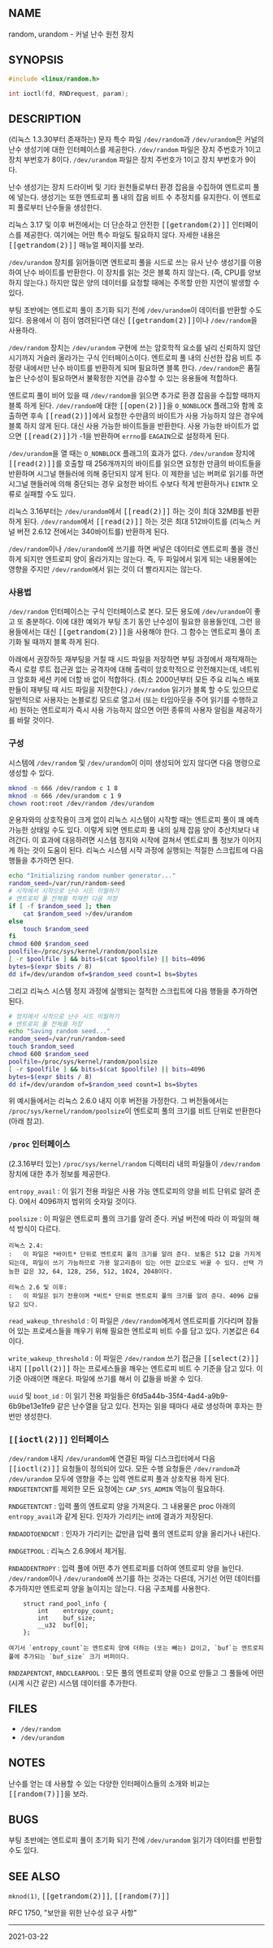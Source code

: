 ## NAME

random, urandom - 커널 난수 원천 장치

## SYNOPSIS

```c
#include <linux/random.h>

int ioctl(fd, RNDrequest, param);
```

## DESCRIPTION

(리눅스 1.3.30부터 존재하는) 문자 특수 파일 `/dev/random`과 `/dev/urandom`은 커널의 난수 생성기에 대한 인터페이스를 제공한다. `/dev/random` 파일은 장치 주번호가 1이고 장치 부번호가 8이다. `/dev/urandom` 파일은 장치 주번호가 1이고 장치 부번호가 9이다.

난수 생성기는 장치 드라이버 및 기타 원천들로부터 환경 잡음을 수집하여 엔트로피 풀에 넣는다. 생성기는 또한 엔트로피 풀 내의 잡음 비트 수 추정치를 유지한다. 이 엔트로피 풀로부터 난수들을 생성한다.

리눅스 3.17 및 이후 버전에서는 더 단순하고 안전한 <tt>[[getrandom(2)]]</tt> 인터페이스를 제공한다. 여기에는 어떤 특수 파일도 필요하지 않다. 자세한 내용은 <tt>[[getrandom(2)]]</tt> 매뉴얼 페이지를 보라.

`/dev/urandom` 장치를 읽어들이면 엔트로피 풀을 시드로 쓰는 유사 난수 생성기를 이용하여 난수 바이트를 반환한다. 이 장치를 읽는 것은 블록 하지 않는다. (즉, CPU를 양보하지 않는다.) 하지만 많은 양의 데이터를 요청할 때에는 주목할 만한 지연이 발생할 수 있다.

부팅 초반에는 엔트로피 풀이 초기화 되기 전에 `/dev/urandom`이 데이터를 반환할 수도 있다. 응용에서 이 점이 염려된다면 대신 <tt>[[getrandom(2)]]</tt>이나 `/dev/random`을 사용하라.

`/dev/random` 장치는 `/dev/urandom` 구현에 쓰는 암호학적 요소를 널리 신뢰하지 않던 시기까지 거슬러 올라가는 구식 인터페이스이다. 엔트로피 풀 내의 신선한 잡음 비트 추정량 내에서만 난수 바이트를 반환하게 되며 필요하면 블록 한다. `/dev/random`은 품질 높은 난수성이 필요하면서 불확정한 지연을 감수할 수 있는 응용들에 적합하다.

엔트로피 풀이 비어 있을 때 `/dev/random`을 읽으면 추가로 환경 잡음을 수집할 때까지 블록 하게 된다. `/dev/random`에 대한 <tt>[[open(2)]]</tt>을 `O_NONBLOCK` 플래그와 함께 호출하면 후속 <tt>[[read(2)]]</tt>에서 요청한 수만큼의 바이트가 사용 가능하지 않은 경우에 블록 하지 않게 된다. 대신 사용 가능한 바이트들을 반환한다. 사용 가능한 바이트가 없으면 <tt>[[read(2)]]</tt>가 -1을 반환하며 `errno`를 `EAGAIN`으로 설정하게 된다.

`/dev/urandom`을 열 때는 `O_NONBLOCK` 플래그의 효과가 없다. `/dev/urandom` 장치에 <tt>[[read(2)]]</tt>를 호출할 때 256개까지의 바이트를 읽으면 요청한 만큼의 바이트들을 반환하며 시그널 핸들러에 의해 중단되지 않게 된다. 이 제한을 넘는 버퍼로 읽기를 하면 시그널 핸들러에 의해 중단되는 경우 요청한 바이트 수보다 적게 반환하거나 `EINTR` 오류로 실패할 수도 있다.

리눅스 3.16부터는 `/dev/urandom`에서 <tt>[[read(2)]]</tt> 하는 것이 최대 32MB를 반환하게 된다. `/dev/random`에서 <tt>[[read(2)]]</tt> 하는 것은 최대 512바이트를 (리눅스 커널 버전 2.6.12 전에서는 340바이트를) 반환하게 된다.

`/dev/random`이나 `/dev/urandom`에 쓰기를 하면 써넣은 데이터로 엔트로피 풀을 갱신하게 되지만 엔트로피 양이 올라가지는 않는다. 즉, 두 파일에서 읽게 되는 내용물에는 영향을 주지만 `/dev/random`에서 읽는 것이 더 빨라지지는 않는다.

### 사용법

`/dev/random` 인터페이스는 구식 인터페이스로 본다. 모든 용도에 `/dev/urandom`이 좋고 또 충분하다. 이에 대한 예외가 부팅 초기 동안 난수성이 필요한 응용들인데, 그런 응용들에서는 대신 <tt>[[getrandom(2)]]</tt>을 사용해야 한다. 그 함수는 엔트로피 풀이 초기화 될 때까지 블록 하게 된다.

아래에서 권장하듯 재부팅을 거칠 때 시드 파일을 저장하면 부팅 과정에서 재적재하는 즉시 로컬 루트 접근권 없는 공격자에 대해 출력이 암호학적으로 안전해지는데, 네트워크 암호화 세션 키에 더할 바 없이 적합하다. (최소 2000년부터 모든 주요 리눅스 배포판들이 재부팅 때 시드 파일을 저장한다.) `/dev/random` 읽기가 블록 할 수도 있으므로 일반적으로 사용자는 논블로킹 모드로 열고서 (또는 타임아웃을 주어 읽기를 수행하고서) 원하는 엔트로피가 즉시 사용 가능하지 않으면 어떤 종류의 사용자 알림을 제공하기를 바랄 것이다.

### 구성

시스템에 `/dev/random` 및 `/dev/urandom`이 이미 생성되어 있지 않다면 다음 명령으로 생성할 수 있다.

```sh
mknod -m 666 /dev/random c 1 8
mknod -m 666 /dev/urandom c 1 9
chown root:root /dev/random /dev/urandom
```

운용자와의 상호작용이 크게 없이 리눅스 시스템이 시작할 때는 엔트로피 풀이 꽤 예측 가능한 상태일 수도 있다. 이렇게 되면 엔트로피 풀 내의 실제 잡음 양이 추산치보다 내려간다. 이 효과에 대응하려면 시스템 정지와 시작에 걸쳐서 엔트로피 풀 정보가 이어지게 하는 것이 도움이 된다. 리눅스 시스템 시작 과정에 실행되는 적절한 스크립트에 다음 행들을 추가하면 된다.

```sh
echo "Initializing random number generator..."
random_seed=/var/run/random-seed
# 시작에서 시작으로 난수 시드 이월하기
# 엔트로피 풀 전체를 적재한 다음 저장
if [ -f $random_seed ]; then
    cat $random_seed >/dev/urandom
else
    touch $random_seed
fi
chmod 600 $random_seed
poolfile=/proc/sys/kernel/random/poolsize
[ -r $poolfile ] && bits=$(cat $poolfile) || bits=4096
bytes=$(expr $bits / 8)
dd if=/dev/urandom of=$random_seed count=1 bs=$bytes
```

그리고 리눅스 시스템 정지 과정에 실행되는 절적한 스크립트에 다음 행들을 추가하면 된다.

```sh
# 정지에서 시작으로 난수 시드 이월하기
# 엔트로피 풀 전체를 저장
echo "Saving random seed..."
random_seed=/var/run/random-seed
touch $random_seed
chmod 600 $random_seed
poolfile=/proc/sys/kernel/random/poolsize
[ -r $poolfile ] && bits=$(cat $poolfile) || bits=4096
bytes=$(expr $bits / 8)
dd if=/dev/urandom of=$random_seed count=1 bs=$bytes
```

위 예시들에서는 리눅스 2.6.0 내지 이후 버전을 가정한다. 그 버전들에서는 `/proc/sys/kernel/random/poolsize`이 엔트로피 풀의 크기를 비트 단위로 반환한다 (아래 참고).

### `/proc` 인터페이스

(2.3.16부터 있는) `/proc/sys/kernel/random` 디렉터리 내의 파일들이 `/dev/random` 장치에 대한 추가 정보를 제공한다.

`entropy_avail`
:   이 읽기 전용 파일은 사용 가능 엔트로피의 양을 비트 단위로 알려 준다. 0에서 4096까지 범위의 숫자일 것이다.

`poolsize`
:   이 파일은 엔트로피 풀의 크기를 알려 준다. 커널 버전에 따라 이 파일의 해석 방식이 다르다.

    리눅스 2.4:
    :   이 파일은 *바이트* 단위로 엔트로피 풀의 크기를 알려 준다. 보통은 512 값을 가지게 되는데, 파일이 쓰기 가능하므로 가용 알고리즘이 있는 어떤 값으로도 바꿀 수 있다. 선택 가능한 값은 32, 64, 128, 256, 512, 1024, 2048이다.

    리눅스 2.6 및 이후:
    :   이 파일은 읽기 전용이며 *비트* 단위로 엔트로피 풀의 크기를 알려 준다. 4096 값을 담고 있다.

`read_wakeup_threshold`
:   이 파일은 `/dev/random`에게서 엔트로피를 기다리며 잠들어 있는 프로세스들을 깨우기 위해 필요한 엔트로피 비트 수를 담고 있다. 기본값은 64이다.

`write_wakeup_threshold`
:   이 파일은 `/dev/random` 쓰기 접근을 <tt>[[select(2)]]</tt> 내지 <tt>[[poll(2)]]</tt> 하는 프로세스들을 깨우는 엔트로피 비트 수 기준을 담고 있다. 이 기준 아래이면 깨운다. 파일에 쓰기를 해서 이 값들을 바꿀 수 있다.

`uuid` 및 `boot_id`
:   이 읽기 전용 파일들은 6fd5a44b-35f4-4ad4-a9b9-6b9be13e1fe9 같은 난수열을 담고 있다. 전자는 읽을 때마다 새로 생성하며 후자는 한 번만 생성한다.

### <tt>[[ioctl(2)]]</tt> 인터페이스

`/dev/random` 내지 `/dev/urandom`에 연결된 파일 디스크립터에서 다음 <tt>[[ioctl(2)]]</tt> 요청들이 정의되어 있다. 모든 수행 요청들은 `/dev/random`과 `/dev/urandom` 모두에 영향을 주는 입력 엔트로피 풀과 상호작용 하게 된다. `RNDGETENTCNT`를 제외한 모든 요청에는 `CAP_SYS_ADMIN` 역능이 필요하다.

`RNDGETENTCNT`
:   입력 풀의 엔트로피 양을 가져온다. 그 내용물은 proc 아래의 `entropy_avail`과 같게 된다. 인자가 가리키는 int에 결과가 저장된다.

`RNDADDTOENDCNT`
:   인자가 가리키는 값만큼 입력 풀의 엔트로피 양을 올리거나 내린다.

`RNDGETPOOL`
:   리눅스 2.6.9에서 제거됨.

`RNDADDENTROPY`
:   입력 풀에 어떤 추가 엔트로피를 더하여 엔트로피 양을 늘인다. `/dev/random`이나 `/dev/urandom`에 쓰기를 하는 것과는 다른데, 거기선 어떤 데이터를 추가하지만 엔트로피 양을 늘이지는 않는다. 다음 구조체를 사용한다.

        struct rand_pool_info {
            int    entropy_count;
            int    buf_size;
            __u32  buf[0];
        };

    여기서 `entropy_count`는 엔트로피 양에 더하는 (또는 빼는) 값이고, `buf`는 엔트로피 풀에 추가되는 `buf_size` 크기 버퍼이다.

`RNDZAPENTCNT`, `RNDCLEARPOOL`
:   모든 풀의 엔트로피 양을 0으로 만들고 그 풀들에 어떤 (시계 시간 같은) 시스템 데이터를 추가한다.

## FILES

* `/dev/random`
* `/dev/urandom`

## NOTES

난수를 얻는 데 사용할 수 있는 다양한 인터페이스들의 소개와 비교는 <tt>[[random(7)]]</tt>을 보라.

## BUGS

부팅 초반에는 엔트로피 풀이 초기화 되기 전에 `/dev/urandom` 읽기가 데이터를 반환할 수도 있다.

## SEE ALSO

`mknod(1)`, <tt>[[getrandom(2)]]</tt>, <tt>[[random(7)]]</tt>

RFC 1750, "보안을 위한 난수성 요구 사항"

----

2021-03-22
